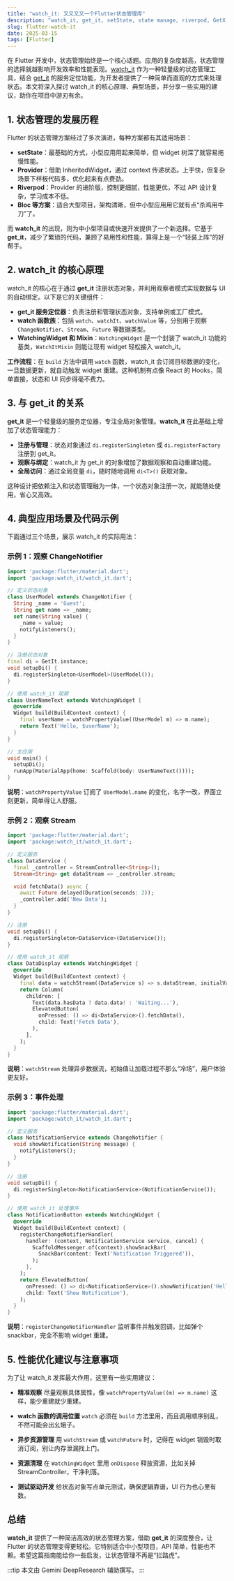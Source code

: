 ```yaml
---
title: "watch_it: 又又又又一个Flutter状态管理库"
description: "watch_it, get_it, setState, state manage, riverpod, GetX, Provider"
slug: flutter-watch-it
date: 2025-03-15
tags: [Flutter]
---
```



在 Flutter 开发中，状态管理始终是一个核心话题。应用的复杂度越高，状态管理的选择就越影响开发效率和性能表现。[watch_it](https://pub.dev/packages/watch_it) 作为一种轻量级的状态管理工具，结合 [get_it](https://pub.dev/packages/get_it) 的服务定位功能，为开发者提供了一种简单而直观的方式来处理状态。本文将深入探讨 watch_it 的核心原理、典型场景，并分享一些实用的建议，助你在项目中游刃有余。

<!-- truncate -->

## 1. 状态管理的发展历程

Flutter 的状态管理方案经过了多次演进，每种方案都有其适用场景：

- **setState**：最基础的方式，小型应用用起来简单，但 widget 树深了就容易拖慢性能。
- **Provider**：借助 InheritedWidget，通过 context 传递状态。上手快，但复杂场景下样板代码多，优化起来有点费劲。
- **Riverpod**：Provider 的进阶版，控制更细腻，性能更优，不过 API 设计复杂，学习成本不低。
- **Bloc 等方案**：适合大型项目，架构清晰，但中小型应用用它就有点“杀鸡用牛刀”了。

而 **watch_it** 的出现，则为中小型项目或快速开发提供了一个新选择。它基于 **get_it**，减少了繁琐的代码，兼顾了易用性和性能，算得上是一个“轻装上阵”的好帮手。

## 2. watch_it 的核心原理

watch_it 的核心在于通过 **get_it** 注册状态对象，并利用观察者模式实现数据与 UI 的自动绑定。以下是它的关键组件：

- **get_it 服务定位器**：负责注册和管理状态对象，支持单例或工厂模式。
- **watch 函数族**：包括 `watch`、`watchIt`、`watchValue` 等，分别用于观察 `ChangeNotifier`、`Stream`、`Future` 等数据类型。
- **WatchingWidget 和 Mixin**：`WatchingWidget` 是一个封装了 watch_it 功能的基类，`WatchItMixin` 则能让现有 widget 轻松接入 watch_it。

**工作流程**：在 `build` 方法中调用 `watch` 函数，watch_it 会订阅目标数据的变化，一旦数据更新，就自动触发 widget 重建。这种机制有点像 React 的 Hooks，简单直接，状态和 UI 同步得毫不费力。

## 3. 与 get_it 的关系

**get_it** 是一个轻量级的服务定位器，专注全局对象管理。**watch_it** 在此基础上增加了状态管理能力：

- **注册与管理**：状态对象通过 `di.registerSingleton` 或 `di.registerFactory` 注册到 get_it。
- **观察与绑定**：watch_it 为 get_it 的对象增加了数据观察和自动重建功能。
- **全局访问**：通过全局变量 `di`，随时随地调用 `di<T>()` 获取对象。

这种设计把依赖注入和状态管理融为一体，一个状态对象注册一次，就能随处使用，省心又高效。

## 4. 典型应用场景及代码示例

下面通过三个场景，展示 watch_it 的实际用法：

### 示例 1：观察 ChangeNotifier

```dart
import 'package:flutter/material.dart';
import 'package:watch_it/watch_it.dart';

// 定义状态对象
class UserModel extends ChangeNotifier {
  String _name = 'Guest';
  String get name => _name;
  set name(String value) {
    _name = value;
    notifyListeners();
  }
}

// 注册状态对象
final di = GetIt.instance;
void setupDi() {
  di.registerSingleton<UserModel>(UserModel());
}

// 使用 watch_it 观察
class UserNameText extends WatchingWidget {
  @override
  Widget build(BuildContext context) {
    final userName = watchPropertyValue((UserModel m) => m.name);
    return Text('Hello, $userName');
  }
}

// 主应用
void main() {
  setupDi();
  runApp(MaterialApp(home: Scaffold(body: UserNameText())));
}
```

**说明**：`watchPropertyValue` 订阅了 `UserModel.name` 的变化，名字一改，界面立刻更新，简单得让人舒服。

### 示例 2：观察 Stream

```dart
import 'package:flutter/material.dart';
import 'package:watch_it/watch_it.dart';

// 定义服务
class DataService {
  final _controller = StreamController<String>();
  Stream<String> get dataStream => _controller.stream;

  void fetchData() async {
    await Future.delayed(Duration(seconds: 2));
    _controller.add('New Data');
  }
}

// 注册
void setupDi() {
  di.registerSingleton<DataService>(DataService());
}

// 使用 watch_it 观察
class DataDisplay extends WatchingWidget {
  @override
  Widget build(BuildContext context) {
    final data = watchStream((DataService s) => s.dataStream, initialValue: 'Loading...');
    return Column(
      children: [
        Text(data.hasData ? data.data! : 'Waiting...'),
        ElevatedButton(
          onPressed: () => di<DataService>().fetchData(),
          child: Text('Fetch Data'),
        ),
      ],
    );
  }
}
```

**说明**：`watchStream` 处理异步数据流，初始值让加载过程不那么“冷场”，用户体验更友好。

### 示例 3：事件处理

```dart
import 'package:flutter/material.dart';
import 'package:watch_it/watch_it.dart';

// 定义服务
class NotificationService extends ChangeNotifier {
  void showNotification(String message) {
    notifyListeners();
  }
}

// 注册
void setupDi() {
  di.registerSingleton<NotificationService>(NotificationService());
}

// 使用 watch_it 处理事件
class NotificationButton extends WatchingWidget {
  @override
  Widget build(BuildContext context) {
    registerChangeNotifierHandler(
      handler: (context, NotificationService service, cancel) {
        ScaffoldMessenger.of(context).showSnackBar(
          SnackBar(content: Text('Notification Triggered')),
        );
      },
    );
    return ElevatedButton(
      onPressed: () => di<NotificationService>().showNotification('Hello'),
      child: Text('Show Notification'),
    );
  }
}
```

**说明**：`registerChangeNotifierHandler` 监听事件并触发回调，比如弹个 snackbar，完全不影响 widget 重建。

## 5. 性能优化建议与注意事项

为了让 watch_it 发挥最大作用，这里有一些实用建议：

- **精准观察**
  尽量观察具体属性，像 `watchPropertyValue((m) => m.name)` 这样，能少重建就少重建。

- **watch 函数的调用位置**
  `watch` 必须在 `build` 方法里用，而且调用顺序别乱，不然可能会出幺蛾子。

- **异步资源管理**
  用 `watchStream` 或 `watchFuture` 时，记得在 widget 销毁时取消订阅，别让内存泄漏找上门。

- **资源清理**
  在 `WatchingWidget` 里用 `onDispose` 释放资源，比如关掉 StreamController，干净利落。

- **测试驱动开发**
  给状态对象写点单元测试，确保逻辑靠谱，UI 行为也心里有数。

## 总结

**watch_it** 提供了一种简洁高效的状态管理方案，借助 **get_it** 的深度整合，让 Flutter 的状态管理变得更轻松。它特别适合中小型项目，API 简单，性能也不赖。希望这篇指南能给你一些启发，让状态管理不再是“拦路虎”。

:::tip
本文由 Gemini DeepResearch 辅助撰写。
:::
